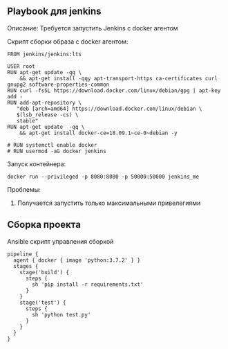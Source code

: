 ## Playbook для  jenkins
Описание: Требуется запустить Jenkins c docker агентом

Скрипт сборки образа с docker агентом:
```
FROM jenkins/jenkins:lts
 
USER root
RUN apt-get update -qq \
    && apt-get install -qqy apt-transport-https ca-certificates curl gnupg2 software-properties-common 
RUN curl -fsSL https://download.docker.com/linux/debian/gpg | apt-key add -
RUN add-apt-repository \
   "deb [arch=amd64] https://download.docker.com/linux/debian \
   $(lsb_release -cs) \
   stable"
RUN apt-get update  -qq \
    && apt-get install docker-ce=18.09.1~ce-0~debian -y

# RUN systemctl enable docker
# RUN usermod -aG docker jenkins

```
Запуск контейнера:
```
docker run --privileged -p 8080:8080 -p 50000:50000 jenkins_me
```
Проблемы:
1. Получается запустить только максимальными привелегиями

## Сборка проекта
Ansible скрипт управления сборкой
```
pipeline {
  agent { docker { image 'python:3.7.2' } }
  stages {
    stage('build') {
      steps {
        sh 'pip install -r requirements.txt'
      }
    }
    stage('test') {
      steps {
        sh 'python test.py'
      }   
    }
  }
}
```



